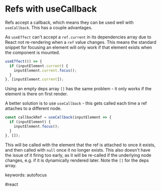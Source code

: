 # Refs with useCallback

Refs accept a callback, which means they can be used well with `useCallback`. This has a couple advantages.

As `useEffect` can't accept a `ref.current` in its dependencies array due to React not re-rendering when a `ref` value changes. This means the standard snippet for focusing an element will only work if that element exists when the component is mounted.
```js
useEffect(() => {
  if (inputElement.current) {
    inputElement.current.focus();
  }
}, [inputElement.current]);
```
Using an empty deps array `[]` has the same problem - it only works if the element is there on first render.

A better solution is to use `useCallback` - this gets called each time a ref attaches to a different node.
```js
const callbackRef = useCallback(inputElement => {
  if (inputElement) {
    inputElement.focus();
  }
}, []);
```

This will be called with the element that the ref is attached to once it exists, and then called with `null` once it no longer exists. This also doesn't have the issue of it firing too early, as it will be re-called if the underlying node changes, e.g. if it is dynamically rendered later.
Note the `[]` for the deps array.

keywords: autofocus

#react